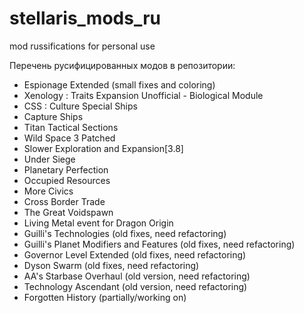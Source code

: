 # stellaris_mods_ru
mod russifications for personal use

Перечень русифицированных модов в репозитории:
- Espionage Extended (small fixes and coloring)
- Xenology : Traits Expansion Unofficial - Biological Module
- CSS : Culture Special Ships
- Capture Ships
- Titan Tactical Sections
- Wild Space 3 Patched
- Slower Exploration and Expansion[3.8]
- Under Siege
- Planetary Perfection
- Occupied Resources
- More Civics
- Cross Border Trade
- The Great Voidspawn
- Living Metal event for Dragon Origin
- Guilli's Technologies (old fixes, need refactoring)
- Guilli's Planet Modifiers and Features (old fixes, need refactoring)
- Governor Level Extended (old fixes, need refactoring)
- Dyson Swarm (old fixes, need refactoring)
- AA's Starbase Overhaul (old version, need refactoring)
- Technology Ascendant (old version, need refactoring)
- Forgotten History (partially/working on)
